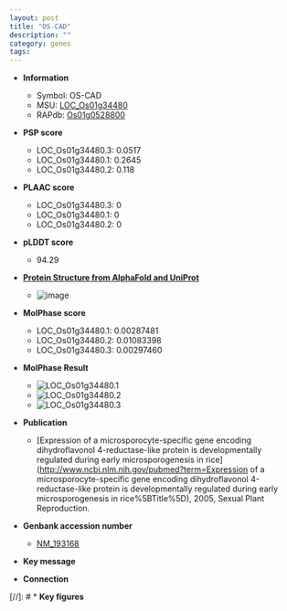 ```yaml
---
layout: post
title: "OS-CAD"
description: ""
category: genes
tags: 
---
```


* **Information**  
    + Symbol: OS-CAD  
    + MSU: [LOC_Os01g34480](http://rice.plantbiology.msu.edu/cgi-bin/ORF_infopage.cgi?orf=LOC_Os01g34480)  
    + RAPdb: [Os01g0528800](http://rapdb.dna.affrc.go.jp/viewer/gbrowse_details/irgsp1?name=Os01g0528800)  

* **PSP score**  
    + LOC_Os01g34480.3: 0.0517 
    + LOC_Os01g34480.1: 0.2645 
    + LOC_Os01g34480.2: 0.118 

* **PLAAC score**  
    + LOC_Os01g34480.3: 0 
    + LOC_Os01g34480.1: 0 
    + LOC_Os01g34480.2: 0 

* **pLDDT score**
    + 94.29

* **[Protein Structure from AlphaFold and UniProt](https://www.uniprot.org/uniprotkb/Q5QM39/entry#structure)**
    + ![image](https://ricepsp.github.io/images/Q5/AF-Q5QM39-F1.png)

* **MolPhase score**
    + LOC_Os01g34480.1: 0.00287481
    + LOC_Os01g34480.2: 0.01083398
    + LOC_Os01g34480.3: 0.00297460

* **MolPhase Result**
    + ![LOC_Os01g34480.1](https://304243504.github.io/Pictures/LOC_Os01g/LOC_Os01g34480.1.png)
    + ![LOC_Os01g34480.2](https://304243504.github.io/Pictures/LOC_Os01g/LOC_Os01g34480.2.png)
    + ![LOC_Os01g34480.3](https://304243504.github.io/Pictures/LOC_Os01g/LOC_Os01g34480.3.png)

* **Publication**  
    + [Expression of a microsporocyte-specific gene encoding dihydroflavonol 4-reductase-like protein is developmentally regulated during early microsporogenesis in rice](http://www.ncbi.nlm.nih.gov/pubmed?term=Expression of a microsporocyte-specific gene encoding dihydroflavonol 4-reductase-like protein is developmentally regulated during early microsporogenesis in rice%5BTitle%5D), 2005, Sexual Plant Reproduction.

* **Genbank accession number**  
    + [NM_193168](http://www.ncbi.nlm.nih.gov/nuccore/NM_193168)

* **Key message**  

* **Connection**  

[//]: # * **Key figures**  


